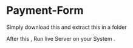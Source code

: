 # Payment-Form

Simply download this and extract this in a folder 

After this , Run live Server on your System .
